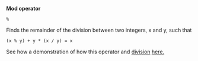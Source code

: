 **Mod operator**
```
%
```
Finds the remainder of the division between two integers, x and y, such that 
```
(x % y) + y * (x / y) = x
```
See how a demonstration of how this operator and [division](https://github.com/conjure-cp/conjure/tree/main/docs/bits/operator/L_Div.md) [here.](https://github.com/conjure-cp/conjure/tree/main/docs/notebooks/division_and_mod_demonstration.ipynb)
